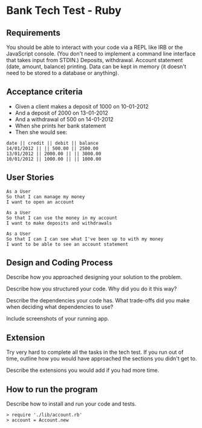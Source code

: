 # Bank Tech Test - Ruby


## Requirements

You should be able to interact with your code via a REPL like IRB or the JavaScript console. (You don't need to implement a command line interface that takes input from STDIN.)
Deposits, withdrawal.
Account statement (date, amount, balance) printing.
Data can be kept in memory (it doesn't need to be stored to a database or anything).


## Acceptance criteria

* Given a client makes a deposit of 1000 on 10-01-2012
* And a deposit of 2000 on 13-01-2012
* And a withdrawal of 500 on 14-01-2012
* When she prints her bank statement
* Then she would see:

```
date || credit || debit || balance
14/01/2012 || || 500.00 || 2500.00
13/01/2012 || 2000.00 || || 3000.00
10/01/2012 || 1000.00 || || 1000.00
```

## User Stories

```
As a User
So that I can manage my money
I want to open an account

As a User
So that I can use the money in my account
I want to make deposits and withdrawals

As a User
So that I can I can see what I've been up to with my money
I want to be able to see an account statement
```


## Design and Coding Process

Describe how you approached designing your solution to the problem.

Describe how you structured your code. Why did you do it this way?

Describe the dependencies your code has. What trade-offs did you make when deciding what dependencies to use?

Include screenshots of your running app.


## Extension

Try very hard to complete all the tasks in the tech test. If you run out of time, outline how you would have approached the sections you didn't get to.

Describe the extensions you would add if you had more time.


## How to run the program

Describe how to install and run your code and tests.

```
> require './lib/account.rb'
> account = Account.new
```


